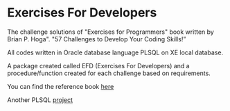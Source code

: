 # Exercises For Developers
The challenge solutions of "Exercises for Programmers" book written by Brian P. Hoga". "57 Challenges to Develop Your Coding Skills!”

All codes written in Oracle database language PLSQL on XE local database.  

A package created called EFD (Exercises For Developers) and a procedure/function created for each challenge based on requirements.

You can find the reference book [here](https://books.google.com.tr/books?id=2A5QDwAAQBAJ)

Another PLSQL [project](https://github.com/ercanduman/Calculator_with_SOAP_webservices) 
